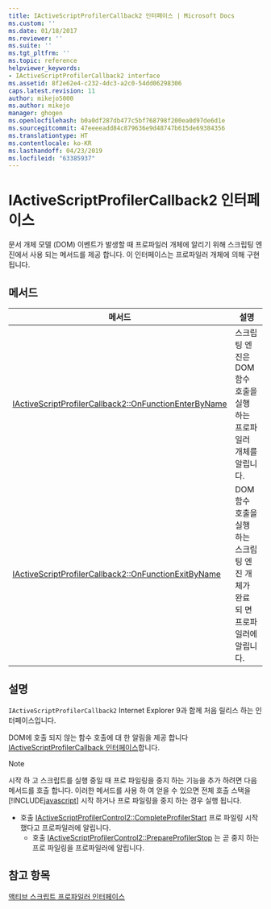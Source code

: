 ```yaml
---
title: IActiveScriptProfilerCallback2 인터페이스 | Microsoft Docs
ms.custom: ''
ms.date: 01/18/2017
ms.reviewer: ''
ms.suite: ''
ms.tgt_pltfrm: ''
ms.topic: reference
helpviewer_keywords:
- IActiveScriptProfilerCallback2 interface
ms.assetid: 8f2e62e4-c232-4dc3-a2c0-54dd06298306
caps.latest.revision: 11
author: mikejo5000
ms.author: mikejo
manager: ghogen
ms.openlocfilehash: b0a0df287db477c5bf768798f200ea0d97de6d1e
ms.sourcegitcommit: 47eeeeadd84c879636e9d48747b615de69384356
ms.translationtype: HT
ms.contentlocale: ko-KR
ms.lasthandoff: 04/23/2019
ms.locfileid: "63385937"
---
```

# <a name="iactivescriptprofilercallback2-interface"></a>IActiveScriptProfilerCallback2 인터페이스
문서 개체 모델 (DOM) 이벤트가 발생할 때 프로파일러 개체에 알리기 위해 스크립팅 엔진에서 사용 되는 메서드를 제공 합니다. 이 인터페이스는 프로파일러 개체에 의해 구현 됩니다.  
  
## <a name="methods"></a>메서드  
  
|메서드|설명|  
|------------|-----------------|  
|[IActiveScriptProfilerCallback2::OnFunctionEnterByName](../../winscript/reference/iactivescriptprofilercallback2-onfunctionenterbyname.md)|스크립팅 엔진은 DOM 함수 호출을 실행 하는 프로파일러 개체를 알립니다.|  
|[IActiveScriptProfilerCallback2::OnFunctionExitByName](../../winscript/reference/iactivescriptprofilercallback2-onfunctionexitbyname.md)|DOM 함수 호출을 실행 하는 스크립팅 엔진 개체가 완료 되 면 프로파일러에 알립니다.|  
  
## <a name="remarks"></a>설명  
 `IActiveScriptProfilerCallback2` Internet Explorer 9과 함께 처음 릴리스 하는 인터페이스입니다.  
  
 DOM에 호출 되지 않는 함수 호출에 대 한 알림을 제공 합니다 [IActiveScriptProfilerCallback 인터페이스](../../winscript/reference/iactivescriptprofilercallback-interface.md)합니다.  
  
> [!NOTE]
> 시작 하 고 스크립트를 실행 중일 때 프로 파일링을 중지 하는 기능을 추가 하려면 다음 메서드를 호출 합니다. 이러한 메서드를 사용 하 여 얻을 수 있으면 전체 호출 스택을 [!INCLUDE[javascript](../../javascript/includes/javascript-md.md)] 시작 하거나 프로 파일링을 중지 하는 경우 실행 됩니다.  
> 
> - 호출 [IActiveScriptProfilerControl2::CompleteProfilerStart](../../winscript/reference/iactivescriptprofilercontrol2-completeprofilerstart.md) 프로 파일링 시작 했다고 프로파일러에 알립니다.  
>   - 호출 [IActiveScriptProfilerControl2::PrepareProfilerStop](../../winscript/reference/iactivescriptprofilercontrol2-prepareprofilerstop.md) 는 곧 중지 하는 프로 파일링을 프로파일러에 알립니다.  
  
## <a name="see-also"></a>참고 항목  
 [액티브 스크립트 프로파일러 인터페이스](../../winscript/reference/active-script-profiler-interfaces.md)